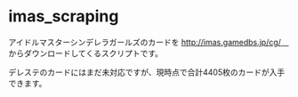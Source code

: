 # imas_scraping

アイドルマスターシンデレラガールズのカードを
http://imas.gamedbs.jp/cg/　
からダウンロードしてくるスクリプトです。

デレステのカードにはまだ未対応ですが、現時点で合計4405枚のカードが入手できます。
